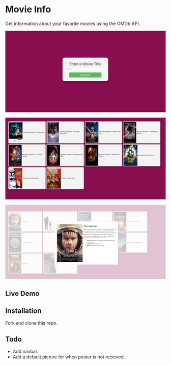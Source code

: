 # Movie Info
Get information about your favorite movies using the OMDb API.

![alt text](https://raw.githubusercontent.com/qualitydixon/Movie-Info/master/app/screenshots/screen1.png "Home Screen")

![alt text](https://raw.githubusercontent.com/qualitydixon/Movie-Info/master/app/screenshots/screen2.png "Results")

![alt text](https://raw.githubusercontent.com/qualitydixon/Movie-Info/master/app/screenshots/screen3.png "Details")

## Live Demo

## Installation

Fork and clone this repo.

## Todo

- Add navbar.
- Add a default picture for when poster is not recieved.

